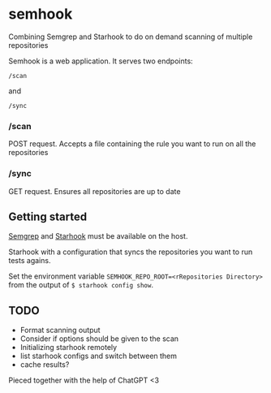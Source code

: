 # semhook
Combining Semgrep and Starhook to do on demand scanning of multiple repositories

Semhook is a web application.
It serves two endpoints:

```
/scan
```

and 

```
/sync
```

### /scan

POST request.
Accepts a file containing the rule you want to run on all the repositories

### /sync

GET request. 
Ensures all repositories are up to date

## Getting started

[Semgrep](https://github.com/returntocorp/semgrep) and [Starhook](https://github.com/fatih/starhook) must be available on the host.

Starhook with a configuration that syncs the repositories you want to run tests agains.

Set the environment variable `SEMHOOK_REPO_ROOT=<rRepositories Directory>` from the output of `$ starhook config show`.


## TODO

- Format scanning output
- Consider if options should be given to the scan
- Initializing starhook remotely
- list starhook configs and switch between them
- cache results?


Pieced together with the help of ChatGPT <3